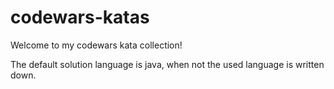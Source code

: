 # codewars-katas

Welcome to my codewars kata collection!





The default solution language is java, when not the used language is written down.
